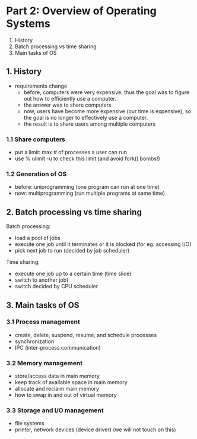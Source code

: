 # Part 2: Overview of Operating Systems
1. History
2. Batch processing vs time sharing
3. Main tasks of OS

## 1. History
  - requirements change
    - before, computers were very expensive, thus the goal was to figure out how to efficiently use a computer.
    - the answer was to share computers
    - now, users have become more expensive (our time is expensive), so the goal is no longer to effectively use a computer.
    - the result is to share users among multiple computers

### 1.1 Share computers
  - put a limit: max # of processes a user can run
  - use % ulimit -u to check this limit (and avoid fork() bombs!)

### 1.2 Generation of OS
  - before: uniprogramming (one program can run at one time)
  - now: multiprogramming (run multiple programs at same time)

## 2. Batch processing vs time sharing
Batch processing:
  - load a pool of jobs
  - execute one job until it terminates or it is blocked (for eg. accessing I/O)
  - pick next job to run (decided by job scheduler)

Time sharing:
  - execute one job up to a certain time (time slice)
  - switch to another job)
  - switch decided by CPU scheduler


## 3. Main tasks of OS

### 3.1 Process management
  - create, delete, suspend, resume, and schedule processes
  - synchronization
  - IPC (inter-process communication)

### 3.2 Memory management
  - store/access data in main memory
  - keep track of available space in main memory
  - allocate and reclaim main memory
  - how to swap in and out of virtual memory


### 3.3 Storage and I/O management
  - file systems
  - printer, network devices (device driver) (we will not touch on this)
